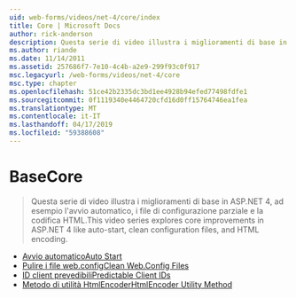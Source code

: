 ```yaml
---
uid: web-forms/videos/net-4/core/index
title: Core | Microsoft Docs
author: rick-anderson
description: Questa serie di video illustra i miglioramenti di base in ASP.NET 4, ad esempio l'avvio automatico, i file di configurazione parziale e la codifica HTML.
ms.author: riande
ms.date: 11/14/2011
ms.assetid: 257686f7-7e10-4c4b-a2e9-299f93c0f917
msc.legacyurl: /web-forms/videos/net-4/core
msc.type: chapter
ms.openlocfilehash: 51ce42b2335dc3bd1ee4928b94efed77498fdfe1
ms.sourcegitcommit: 0f1119340e4464720cfd16d0ff15764746ea1fea
ms.translationtype: MT
ms.contentlocale: it-IT
ms.lasthandoff: 04/17/2019
ms.locfileid: "59388608"
---
```

# <a name="core"></a><span data-ttu-id="30806-103">Base</span><span class="sxs-lookup"><span data-stu-id="30806-103">Core</span></span>

> <span data-ttu-id="30806-104">Questa serie di video illustra i miglioramenti di base in ASP.NET 4, ad esempio l'avvio automatico, i file di configurazione parziale e la codifica HTML.</span><span class="sxs-lookup"><span data-stu-id="30806-104">This video series explores core improvements in ASP.NET 4 like auto-start, clean configuration files, and HTML encoding.</span></span>


- [<span data-ttu-id="30806-105">Avvio automatico</span><span class="sxs-lookup"><span data-stu-id="30806-105">Auto Start</span></span>](aspnet-4-quick-hit-auto-start.md)
- [<span data-ttu-id="30806-106">Pulire i file web.config</span><span class="sxs-lookup"><span data-stu-id="30806-106">Clean Web.Config Files</span></span>](aspnet-4-quick-hit-clean-webconfig-files.md)
- [<span data-ttu-id="30806-107">ID client prevedibili</span><span class="sxs-lookup"><span data-stu-id="30806-107">Predictable Client IDs</span></span>](aspnet-4-quick-hit-predictable-client-ids.md)
- [<span data-ttu-id="30806-108">Metodo di utilità HtmlEncoder</span><span class="sxs-lookup"><span data-stu-id="30806-108">HtmlEncoder Utility Method</span></span>](aspnet-4-quick-hit-the-htmlencoder-utility-method.md)
